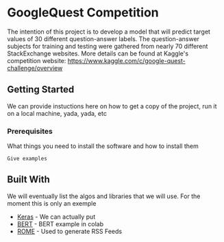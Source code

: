 # GoogleQuest Competition

The intention of this project is to develop a model that will predict target values of 30 different question-answer labels. The question-answer subjects for training and testing were gathered from nearly 70 different StackExchange websites. More details can be found at Kaggle's competition website: https://www.kaggle.com/c/google-quest-challenge/overview

## Getting Started

We can provide instuctions here on how to get a copy of the project, run it on a local machine, yada, yada, etc

### Prerequisites

What things you need to install the software and how to install them

```
Give examples
```

## Built With

We will eventually list the algos and libraries that we will use. For the moment this is only an exemple

* [Keras](https://pypi.org/project/Keras/) - We can actually put
* [BERT](https://colab.research.google.com/gist/HighCWu/3a02dc497593f8bbe4785e63be99c0c3/bert-keras-tutorial.ipynb#scrollTo=o_4yp35FuZib) - BERT example in colab
* [ROME](https://rometools.github.io/rome/) - Used to generate RSS Feeds
